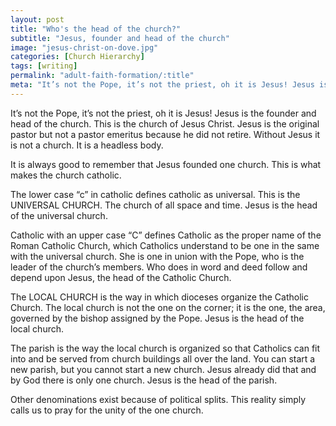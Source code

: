 ```yaml
---
layout: post
title: "Who's the head of the church?"
subtitle: "Jesus, founder and head of the church"
image: "jesus-christ-on-dove.jpg"
categories: [Church Hierarchy]
tags: [writing]
permalink: "adult-faith-formation/:title"
meta: "It’s not the Pope, it’s not the priest, oh it is Jesus! Jesus is the founder and head of the church. This is the church of Jesus Christ. Jesus is the original pastor but not a pastor emeritus because he did not retire. Without Jesus it is not a church. It is a headless body."
---
```

It’s not the Pope, it’s not the priest, oh it is Jesus! Jesus is the founder and head of the church. This is the church of Jesus Christ. Jesus is the original pastor but not a pastor emeritus because he did not retire. Without Jesus it is not a church. It is a headless body.
<!--more-->

It is always good to remember that Jesus founded one church. This is what makes the church catholic.

The lower case “c” in catholic defines catholic as universal. This is the UNIVERSAL CHURCH. The church of all space and time. Jesus is the head of the universal church.

Catholic with an upper case “C” defines Catholic as the proper name of the Roman Catholic Church, which Catholics understand to be one in the same with the universal church. She is one in union with the Pope, who is the leader of the church’s members. Who does in word and deed follow and depend upon Jesus, the head of the Catholic Church.

The LOCAL CHURCH is the way in which dioceses organize the Catholic Church. The local church is not the one on the corner; it is the one, the area, governed by the bishop assigned by the Pope. Jesus is the head of the local church.

The parish is the way the local church is organized so that Catholics can fit into and be served from church buildings all over the land. You can start a new parish, but you cannot start a new church. Jesus already did that and by God there is only one church. Jesus is the head of the parish.

Other denominations exist because of political splits. This reality simply calls us to pray for the unity of the one church.